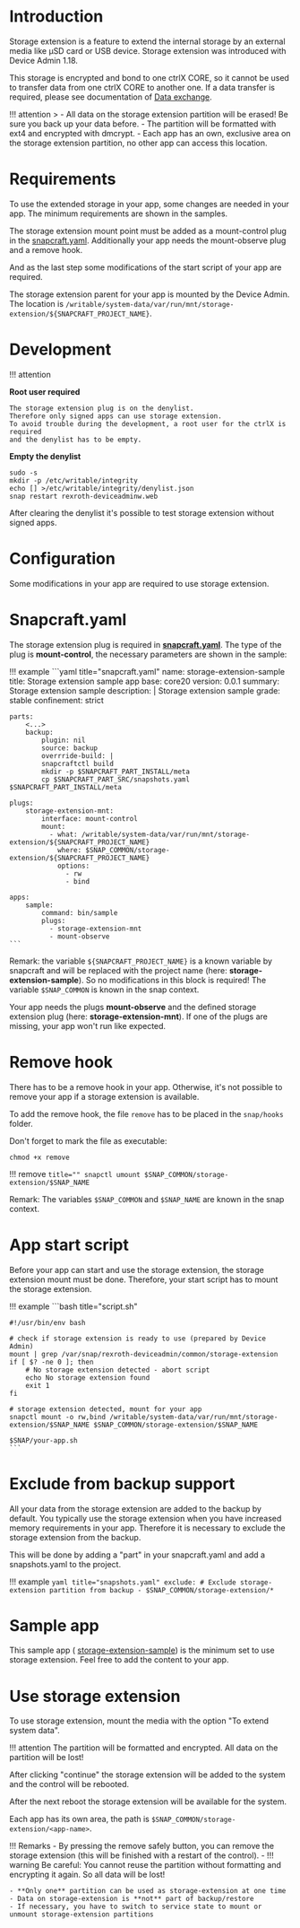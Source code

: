 # Introduction

Storage extension is a feature to extend the internal storage by an external media like μSD card or USB device. Storage extension was introduced with Device Admin 1.18.

This storage is encrypted and bond to one ctrlX CORE, so it cannot be used to transfer data from one ctrlX CORE to another one. If a data transfer is required, please see documentation of [Data exchange](data-exchange.md).

!!! attention
    >
    - All data on the storage extension partition will be erased! Be sure you back up your data before.
    - The partition will be formatted with ext4 and encrypted with dmcrypt.
    - Each app has an own, exclusive area on the storage extension partition, no other app can access this location.

# Requirements
To use the extended storage in your app, some changes are needed in your app. The minimum requirements are shown in the samples.

The storage extension mount point must be added as a mount-control plug in the [snapcraft.yaml](https://snapcraft.io/docs/snapcraft-yaml-reference). Additionally your app needs the mount-observe plug and a remove hook.

And as the last step some modifications of the start script of your app are required.

The storage extension parent for your app is mounted by the Device Admin. The location is `/writable/system-data/var/run/mnt/storage-extension/${SNAPCRAFT_PROJECT_NAME}`.

# Development

!!! attention

   **Root user required**

    The storage extension plug is on the denylist.
    Therefore only signed apps can use storage extension.
    To avoid trouble during the development, a root user for the ctrlX is required
    and the denylist has to be empty.


   **Empty the denylist**

    sudo -s
    mkdir -p /etc/writable/integrity
    echo [] >/etc/writable/integrity/denylist.json
    snap restart rexroth-deviceadminw.web


After clearing the denylist it's possible to test storage extension without signed apps.

# Configuration

Some modifications in your app are required to use storage extension.

# Snapcraft.yaml

The storage extension plug is required in **[snapcraft.yaml](https://snapcraft.io/docs/snapcraft-yaml-reference)**. The type of the plug is **mount-control**, the necessary parameters are shown in the sample:

!!! example
    ```yaml title="snapcraft.yaml"
    name: storage-extension-sample
    title: Storage extension sample app
    base: core20
    version: 0.0.1
    summary: Storage extension sample
    description: |
        Storage extension sample
    grade: stable
    confinement: strict

    parts:
        <...>
        backup:
            plugin: nil
            source: backup
            overrride-build: |
            snapcraftctl build
            mkdir -p $SNAPCRAFT_PART_INSTALL/meta
            cp $SNAPCRAFT_PART_SRC/snapshots.yaml $SNAPCRAFT_PART_INSTALL/meta

    plugs:
        storage-extension-mnt:
            interface: mount-control
            mount:
              - what: /writable/system-data/var/run/mnt/storage-extension/${SNAPCRAFT_PROJECT_NAME}
                where: $SNAP_COMMON/storage-extension/${SNAPCRAFT_PROJECT_NAME}
                options:
                  - rw
                  - bind

    apps:
        sample:
            command: bin/sample
            plugs:
              - storage-extension-mnt
              - mount-observe
    ```

Remark: the variable `${SNAPCRAFT_PROJECT_NAME}` is a known variable by snapcraft and will be replaced with the project name (here: **storage-extension-sample**). So no modifications in this block is required! The variable `$SNAP_COMMON` is known in the snap context.

Your app needs the plugs **mount-observe** and the defined storage extension plug (here: **storage-extension-mnt**). If one of the plugs are missing, your app won't run like expected.

# Remove hook
There has to be a remove hook in your app. Otherwise, it's not possible to remove your app if a storage extension is available.

To add the remove hook, the file `remove` has to be placed in the `snap/hooks` folder.

Don't forget to mark the file as executable:

    chmod +x remove

!!! remove
    ```title=""
     snapctl umount $SNAP_COMMON/storage-extension/$SNAP_NAME
    ```



Remark: The variables `$SNAP_COMMON` and `$SNAP_NAME` are known in the snap context.

# App start script
Before your app can start and use the storage extension, the storage extension mount must be done. Therefore, your start script has to mount the storage extension.

!!! example
    ```bash title="script.sh"

    #!/usr/bin/env bash

    # check if storage extension is ready to use (prepared by Device Admin)
    mount | grep /var/snap/rexroth-deviceadmin/common/storage-extension
    if [ $? -ne 0 ]; then
        # No storage extension detected - abort script
        echo No storage extension found
        exit 1
    fi

    # storage extension detected, mount for your app
    snapctl mount -o rw,bind /writable/system-data/var/run/mnt/storage-extension/$SNAP_NAME $SNAP_COMMON/storage-extension/$SNAP_NAME

    $SNAP/your-app.sh
    ```

# Exclude from backup support
All your data from the storage extension are added to the backup by default. You typically use the storage extension when you have increased memory requirements in your app. Therefore it is necessary to exclude the storage extension from the backup.

This will be done by adding a "part" in your snapcraft.yaml and add a snapshots.yaml to the project.

!!! example
    ```yaml title="snapshots.yaml"
    exclude:
        # Exclude storage-extension partition from backup
        - $SNAP_COMMON/storage-extension/*
    ```


# Sample app

This sample app ( [storage-extension-sample](./samples-go/storage-extension)) is the minimum set to use storage extension.
Feel free to add the content to your app.

# Use storage extension

To use storage extension, mount the media with the option "To extend system data".

!!! attention
    The partition will be formatted and encrypted. All data on the partition will be lost!

After clicking "continue" the storage extension will be added to the system and the control will be rebooted.

After the next reboot the storage extension will be available for the system.


Each app has its own area, the path is `$SNAP_COMMON/storage-extension/<app-name>`.

!!! Remarks
    - By pressing the remove safely button, you can remove the storage extension (this will be finished with a restart of the control).
    - !!! warning
        Be careful: You cannot reuse the partition without formatting and encrypting it again. So all data will be lost!

    - **Only one** partition can be used as storage-extension at one time
    - Data on storage-extension is **not** part of backup/restore
    - If necessary, you have to switch to service state to mount or unmount storage-extension partitions
